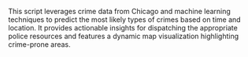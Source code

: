 This script leverages crime data from Chicago and machine learning techniques to predict the most likely types of crimes based on time and location. It provides actionable insights for dispatching the appropriate police resources and features a dynamic map visualization highlighting crime-prone areas.
